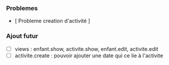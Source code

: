 ### Problemes
- [ Probleme creation d'activité ] 

### Ajout futur

- [ ] views : enfant.show, activite.show, enfant.edit, activite.edit<br/>
- [ ] activite.create : pouvoir ajouter une date qui ce lie à l'activite

